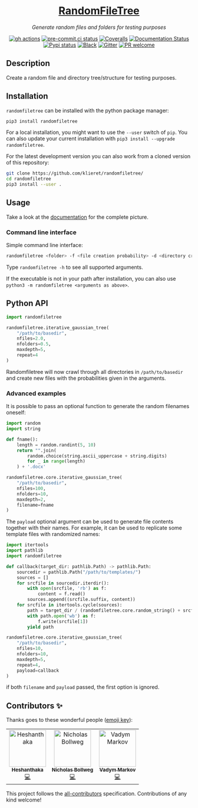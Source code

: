<div align="center">
<h1><a href="https://randomfiletree.rtfd.io/">RandomFileTree</a></a></h1>
<p><em>Generate random files and folders for testing purposes</em></p>
<p>
<a href="https://github.com/klieret/RandomFileTree/actions"><img src="https://github.com/klieret/RandomFileTree/actions/workflows/test.yml/badge.svg" alt="gh actions"></a>
<a href="https://results.pre-commit.ci/latest/github/klieret/RandomFileTree/master"><img src="https://results.pre-commit.ci/badge/github/klieret/RandomFileTree/master.svg" alt="pre-commit.ci status"></a>
<a href="https://coveralls.io/github/klieret/RandomFileTree?branch=master"><img src="https://coveralls.io/repos/github/klieret/RandomFileTree/badge.svg?branch=master" alt="Coveralls"></a>
<a href="https://randomfiletree.readthedocs.io/"><img src="https://readthedocs.org/projects/randomfiletree/badge/?version=latest" alt="Documentation Status"></a>
<a href="https://badge.fury.io/py/RandomFileTree"><img src="https://badge.fury.io/py/RandomFileTree.svg" alt="Pypi status"></a>
<a href="https://github.com/python/black"><img src="https://img.shields.io/badge/code%20style-black-000000.svg" alt="Black"></a>
<a href="https://gitter.im/RandomFileTree/community"><img src="https://img.shields.io/gitter/room/RandomFileTree/community.svg" alt="Gitter"></a>
<a href="https://git-scm.com/book/en/v2/GitHub-Contributing-to-a-Project"><img src="https://img.shields.io/badge/PR-Welcome-%23FF8300.svg" alt="PR welcome"></a>
</p>
</div>

## Description

Create a random file and directory tree/structure for testing purposes.

## Installation

`randomfiletree` can be installed with the python package manager:

```sh
pip3 install randomfiletree
```

For a local installation, you might want to use the `--user` switch of
`pip`. You can also update your current installation with
`pip3 install --upgrade randomfiletree`.

For the latest development version you can also work from a cloned
version of this repository:

```sh
git clone https://github.com/klieret/randomfiletree/
cd randomfiletree
pip3 install --user .
```

## Usage
Take a look at the
[documentation](https://randomfiletree.readthedocs.io/) for the
complete picture.

### Command line interface

Simple command line interface:

```sh
randomfiletree <folder> -f <file creation probability> -d <directory creation probability> -r <repeat>
```

Type `randomfiletree -h` to see all supported arguments.

If the executable is not in your path after installation, you can also
use `python3 -m randomfiletree <arguments as above>`.

## Python API

```python
import randomfiletree

randomfiletree.iterative_gaussian_tree(
    "/path/to/basedir",
    nfiles=2.0,
    nfolders=0.5,
    maxdepth=5,
    repeat=4
)
```

Randomfiletree will now crawl through all directories in
`/path/to/basedir` and create new files with the probabilities given in
the arguments.

### Advanced examples

It is possible to pass an optional function to generate the random
filenames oneself:

```python
import random
import string

def fname():
    length = random.randint(5, 10)
    return "".join(
        random.choice(string.ascii_uppercase + string.digits)
        for _ in range(length)
    ) + '.docx'

randomfiletree.core.iterative_gaussian_tree(
    "/path/to/basedir",
    nfiles=100,
    nfolders=10,
    maxdepth=2,
    filename=fname
)
```

The `payload` optional argument can be used to generate file contents
together with their names. For example, it can be used to replicate some
template files with randomized names:

```python
import itertools
import pathlib
import randomfiletree

def callback(target_dir: pathlib.Path) -> pathlib.Path:
    sourcedir = pathlib.Path("/path/to/templates/")
    sources = []
    for srcfile in sourcedir.iterdir():
        with open(srcfile, 'rb') as f:
            content = f.read()
        sources.append((srcfile.suffix, content))
    for srcfile in itertools.cycle(sources):
        path = target_dir / (randomfiletree.core.random_string() + srcfile[0])
        with path.open('wb') as f:
            f.write(srcfile[1])
        yield path

randomfiletree.core.iterative_gaussian_tree(
    "/path/to/basedir",
    nfiles=10,
    nfolders=10,
    maxdepth=5,
    repeat=4,
    payload=callback
)
```

if both `filename` and `payload` passed, the first option is ignored.

## Contributors ✨

Thanks goes to these wonderful people ([emoji key](https://allcontributors.org/docs/en/emoji-key)):
<!-- ALL-CONTRIBUTORS-LIST:START - Do not remove or modify this section -->
<!-- prettier-ignore-start -->
<!-- markdownlint-disable -->
<table>
  <tbody>
    <tr>
      <td align="center"><a href="https://github.com/donheshanthaka"><img src="https://avatars.githubusercontent.com/u/61963664?v=4?s=100" width="100px;" alt="Heshanthaka"/><br /><sub><b>Heshanthaka</b></sub></a><br /><a href="https://github.com/klieret/RandomFileTree/commits?author=donheshanthaka" title="Code">💻</a></td>
      <td align="center"><a href="https://github.com/bollwyvl"><img src="https://avatars.githubusercontent.com/u/45380?v=4?s=100" width="100px;" alt="Nicholas Bollweg"/><br /><sub><b>Nicholas Bollweg</b></sub></a><br /><a href="https://github.com/klieret/RandomFileTree/commits?author=bollwyvl" title="Code">💻</a></td>
      <td align="center"><a href="https://github.com/BubaVV"><img src="https://avatars.githubusercontent.com/u/2842580?v=4?s=100" width="100px;" alt="Vadym Markov"/><br /><sub><b>Vadym Markov</b></sub></a><br /><a href="https://github.com/klieret/RandomFileTree/commits?author=BubaVV" title="Code">💻</a></td>
    </tr>
  </tbody>
  <tfoot>

  </tfoot>
</table>

<!-- markdownlint-restore -->
<!-- prettier-ignore-end -->

<!-- ALL-CONTRIBUTORS-LIST:END -->

<!-- ALL-CONTRIBUTORS-LIST:START - Do not remove or modify this section -->
<!-- prettier-ignore-start -->
<!-- markdownlint-disable -->
<!-- markdownlint-restore -->
<!-- prettier-ignore-end -->
<!-- ALL-CONTRIBUTORS-LIST:END -->

This project follows the [all-contributors](https://github.com/all-contributors/all-contributors) specification. Contributions of any kind welcome!
